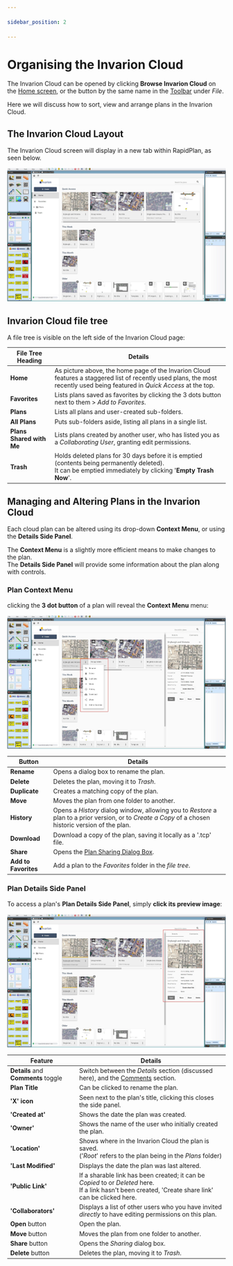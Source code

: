 ```yaml
---

sidebar_position: 2

---
```

# Organising the Invarion Cloud

The Invarion Cloud can be opened by clicking **Browse Invarion Cloud** on the [Home screen](/docs/rapidplan/the-home-screen-and-starting-a-plan/the-home-screen.md), or the button by the same name in the [Toolbar](/docs/rapidplan/the-toolbar/the-toolbar.md) under *File*.

Here we will discuss how to sort, view and arrange plans in the Invarion Cloud.

## The Invarion Cloud Layout

The Invarion Cloud screen will display in a new tab within RapidPlan, as seen below.

![IC homescreen](./assets/ic-home-overview.jpg)

## Invarion Cloud file tree

A file tree is visible on the left side of the Invarion Cloud page:

|**File Tree Heading**|**Details**|
|-|-|
|**Home**| As picture above, the home page of the Invarion Cloud features a staggered list of recently used plans, the most recently used being featured in *Quick Access* at the top.|
|**Favorites**| Lists plans saved as favorites by clicking the 3 dots button next to them > *Add to Favorites*.|
|**Plans**| Lists all plans and user-created sub-folders.|
|**All Plans**| Puts sub-folders aside, listing all plans in a single list.|
|**Plans Shared with Me**| Lists plans created by another user, who has listed you as a *Collaborating User*, granting edit permissions.|
|**Trash**| Holds deleted plans for 30 days before it is emptied (contents being permanently deleted).<br />It can be emptied immediately by clicking '**Empty Trash Now**'.|

## Managing and Altering Plans in the Invarion Cloud

Each cloud plan can be altered using its drop-down **Context Menu**, or using the **Details Side Panel**.

The **Context Menu** is a slightly more efficient means to make changes to the plan. <br />The **Details Side Panel** will provide some information about the plan along with controls.

### Plan Context Menu

clicking the **3 dot button** of a plan will reveal the **Context Menu** menu:

![context menu](./assets/ic-home-plan-context-menu.jpg)

|**Button**|**Details**|
|-|-|
|**Rename**|Opens a dialog box to rename the plan.|
|**Delete**|Deletes the plan, moving it to *Trash*.|
|**Duplicate**|Creates a matching copy of the plan.|
|**Move**|Moves the plan from one folder to another.|
|**History**|Opens a *History* dialog window, allowing you to *Restore* a plan to a prior version, or to *Create a Copy* of a chosen historic version of the plan.|
|**Download**|Download a copy of the plan, saving it locally as a '.tcp' file.|
|**Share**|Opens the [Plan Sharing Dialog Box](./sharing-cloud-plans.md).|
|**Add to Favorites**|Add a plan to the *Favorites* folder in the *file tree*.|

### Plan Details Side Panel

To access a plan's **Plan Details Side Panel**, simply **click its preview image**:

![plan details side panel](./assets/ic-home-right-side-plan-menu.jpg)

|**Feature**|**Details**|
|-|-|
|**Details** and **Comments** toggle|Switch between the *Details* section (discussed here), and the [Comments](./comments-in-the-invarion-cloud.md) section.|
|**Plan Title**|Can be clicked to rename the plan.|
|**'X' icon**|Seen next to the plan's title, clicking this closes the side panel.|
|**'Created at'**|Shows the date the plan was created.|
|**'Owner'**|Shows the name of the user who initially created the plan.|
|**'Location'**|Shows where in the Invarion Cloud the plan is saved.<br />('*Root*' refers to the plan being in the *Plans* folder)|
|**'Last Modified'**|Displays the date the plan was last altered.|
|**'Public Link'**|If a sharable link has been created; it can be *Copied* to or *Deleted* here.<br />If a link hasn't been created, 'Create share link' can be clicked here.|
|**'Collaborators'**|Displays a list of other users who you have invited *directly* to have editing permissions on this plan.|
|**Open** button|Open the plan.|
|**Move** button|Moves the plan from one folder to another.|
|**Share** button|Opens the *Sharing* dialog box.|
|**Delete** button|Deletes the plan, moving it to *Trash*.|
